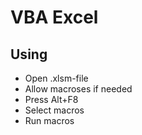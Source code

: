 # VBA Excel
## Using
* Open .xlsm-file
* Allow macroses if needed
* Press Alt+F8
* Select macros
* Run macros
